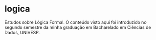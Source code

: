 # logica
Estudos sobre Lógica Formal. O conteúdo visto aqui foi introduzido no segundo semestre da minha graduação em Bacharelado em Ciências de Dados, UNIVESP. 
